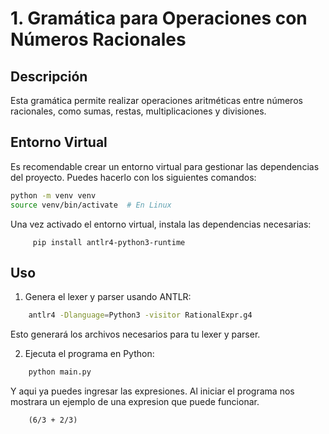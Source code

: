 # 1. Gramática para Operaciones con Números Racionales

## Descripción

Esta gramática permite realizar operaciones aritméticas entre números racionales, como sumas, restas, multiplicaciones y divisiones.


## Entorno Virtual

Es recomendable crear un entorno virtual para gestionar las dependencias del proyecto. Puedes hacerlo con los siguientes comandos:

```bash
python -m venv venv
source venv/bin/activate  # En Linux
```

Una vez activado el entorno virtual, instala las dependencias necesarias:

```
     pip install antlr4-python3-runtime
```

## Uso

1. Genera el lexer y parser usando ANTLR:

```bash
	antlr4 -Dlanguage=Python3 -visitor RationalExpr.g4
```
Esto generará los archivos necesarios para tu lexer y parser.

2. Ejecuta el programa en Python:

```bash
	python main.py
```

Y aqui ya puedes ingresar las expresiones. Al iniciar el programa nos mostrara un ejemplo de una expresion que puede funcionar.

```
	(6/3 + 2/3)
```